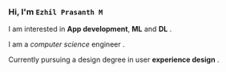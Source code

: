 ### Hi, I'm `Ezhil Prasanth M`

I am interested in **App development**, **ML** and **DL** .

I am a _computer science_ engineer . 

Currently pursuing a design degree in user __experience design__ .
